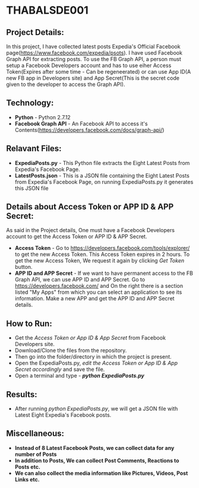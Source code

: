 # THABALSDE001

## Project Details:
In this project, I have collected latest posts Expedia's Official Facebook page(https://www.facebook.com/expedia/psots). I have used Facebook Graph API for extracting posts. To use the FB Graph API, a person must setup a Facebook Developers account and has to use eiher Access Token(Expires after some time - Can be regeneerated) or can use App ID(A new FB app in Developers site) and App Secret(This is the secret code given to the developer to access the Graph API). 

## Technology:
- **Python** - Python 2.7.12
- **Facebook Graph API** - An Facebook API to access it's Contents(https://developers.facebook.com/docs/graph-api/)

## Relavant Files:
- **ExpediaPosts.py** - This Python file extracts the Eight Latest Posts from Expedia's Facebook Page.
- **LatestPosts.json** - This is a JSON file containing the Eight Latest Posts from Expedia's Facebook Page, on running ExpediaPosts.py it generates this JSON file 

## Details about Access Token or APP ID & APP Secret:
As said in the Project details, One must have a Facebook Developers account to get the Access Token or APP ID & APP Secret. 
- **Access Token** - Go to https://developers.facebook.com/tools/explorer/ to get the new Access Token. This Access Token expires in 2 hours. To get the new Access Token, We request it again by clicking _Get Token_ button.    
- **APP ID and APP Secret** - If we want to have permanent access to the FB Graph API, we can use APP ID and APP Secret. Go to https://developers.facebook.com/ and On the right there is a section listed "My Apps" from which you can select an application to see its information. Make a new APP and get the APP ID and APP Secret details.

## How to Run:
- Get the _Access Token or App ID & App Secret_ from Facebook Developers site. 
- Download/Clone the files from the repository.
- Then go into the folder/directory in which the project is present.
- Open the ExpediaPosts.py, _edit the Access Token or App ID & App Secret accordingly_ and save the file.
- Open a terminal and type - **_python ExpediaPosts.py_**

## Results:
- After running _python ExpediaPosts.py_, we will get a JSON file with Latest Eight Expedia's Facebook posts.

## Miscellaneous: 
- **Instead of 8 Latest Facebook Posts, we can collect data for any number of Posts**
- **In addition to Posts, We can collect Post Comments, Reactions to Posts etc.**
- **We can also collect the media information like Pictures, Videos, Post Links etc.**

